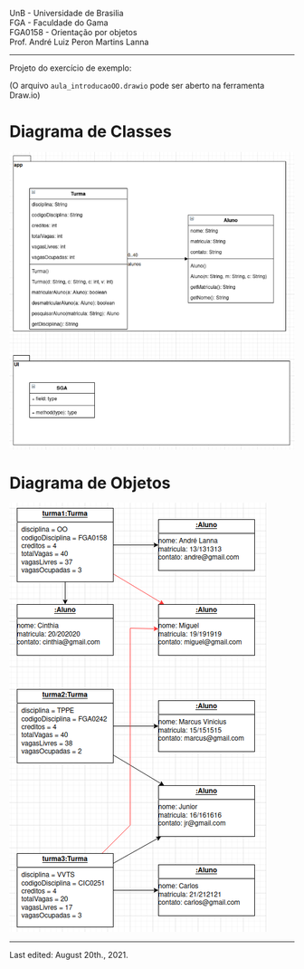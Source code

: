 UnB - Universidade de Brasilia  
FGA - Faculdade do Gama  
FGA0158 - Orientação por objetos  
Prof. André Luiz Peron Martins Lanna  

----

Projeto do exercício de exemplo: 

(O arquivo ```aula_introducaoOO.drawio``` pode ser aberto na ferramenta Draw.io)

# Diagrama de Classes

![Diagrama de Classes][diagClasses]

# Diagrama de Objetos

![Diagrama de Objetos][diagObjetos]


----
Last edited: August 20th., 2021.

[diagClasses]: diagClasses.png
[diagObjetos]: diagObjetos.png

